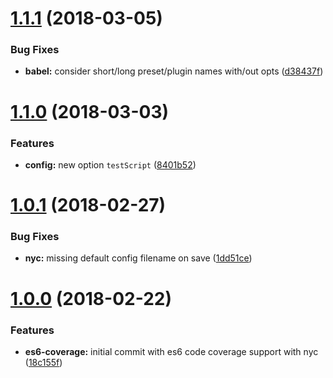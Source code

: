 <a name="1.1.1"></a>
# [1.1.1](https://github.com/cgalvarez/atom-coverage/compare/v1.1.0...v1.1.1) (2018-03-05)


### Bug Fixes

* **babel:** consider short/long preset/plugin names with/out opts ([d38437f](https://github.com/cgalvarez/atom-coverage/commit/d38437f))


<a name="1.1.0"></a>
# [1.1.0](https://github.com/cgalvarez/atom-coverage/compare/v1.0.1...v1.1.0) (2018-03-03)


### Features

* **config:** new option `testScript` ([8401b52](https://github.com/cgalvarez/atom-coverage/commit/8401b52))


<a name="1.0.1"></a>
# [1.0.1](https://github.com/cgalvarez/atom-coverage/compare/v1.0.0...v1.0.1) (2018-02-27)


### Bug Fixes

* **nyc:** missing default config filename on save ([1dd51ce](https://github.com/cgalvarez/atom-coverage/commit/1dd51ce))


<a name="1.0.0"></a>
# [1.0.0](https://github.com/cgalvarez/atom-coverage/compare/v0.0.0-semantic-release...v1.0.0) (2018-02-22)


### Features

* **es6-coverage:** initial commit with es6 code coverage support with nyc ([18c155f](https://github.com/cgalvarez/atom-coverage/commit/18c155f))

